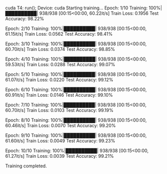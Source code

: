 cuda T4: run();
Device: cuda
Starting training...
Epoch: 1/10
Training: 100%|██████████| 938/938 [00:15<00:00, 60.22it/s]
Train Loss: 0.1956
Test Accuracy: 98.22%

Epoch: 2/10
Training: 100%|██████████| 938/938 [00:15<00:00, 61.15it/s]
Train Loss: 0.0562
Test Accuracy: 98.41%

Epoch: 3/10
Training: 100%|██████████| 938/938 [00:15<00:00, 60.70it/s]
Train Loss: 0.0374
Test Accuracy: 98.85%

Epoch: 4/10
Training: 100%|██████████| 938/938 [00:15<00:00, 59.53it/s]
Train Loss: 0.0288
Test Accuracy: 99.07%

Epoch: 5/10
Training: 100%|██████████| 938/938 [00:15<00:00, 61.07it/s]
Train Loss: 0.0220
Test Accuracy: 99.12%

Epoch: 6/10
Training: 100%|██████████| 938/938 [00:15<00:00, 60.91it/s]
Train Loss: 0.0146
Test Accuracy: 99.10%

Epoch: 7/10
Training: 100%|██████████| 938/938 [00:15<00:00, 60.70it/s]
Train Loss: 0.0103
Test Accuracy: 99.19%

Epoch: 8/10
Training: 100%|██████████| 938/938 [00:15<00:00, 60.46it/s]
Train Loss: 0.0070
Test Accuracy: 99.20%

Epoch: 9/10
Training: 100%|██████████| 938/938 [00:15<00:00, 61.60it/s]
Train Loss: 0.0049
Test Accuracy: 99.23%

Epoch: 10/10
Training: 100%|██████████| 938/938 [00:15<00:00, 61.27it/s]
Train Loss: 0.0039
Test Accuracy: 99.21%

Training completed.
